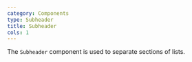 ```yaml
---
category: Components
type: Subheader
title: Subheader
cols: 1
---
```


The `Subheader` component is used to separate sections of lists.
